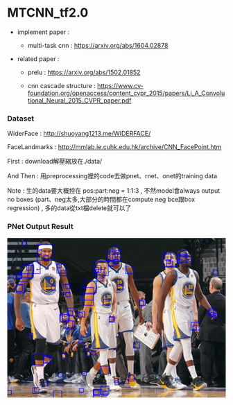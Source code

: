 # MTCNN_tf2.0

* implement paper : 
     
    * multi-task cnn : https://arxiv.org/abs/1604.02878

* related paper : 

    * prelu : https://arxiv.org/abs/1502.01852
    
    * cnn cascade structure : https://www.cv-foundation.org/openaccess/content_cvpr_2015/papers/Li_A_Convolutional_Neural_2015_CVPR_paper.pdf


### Dataset


WiderFace : http://shuoyang1213.me/WIDERFACE/

FaceLandmarks : http://mmlab.ie.cuhk.edu.hk/archive/CNN_FacePoint.htm

First : download解壓縮放在./data/

And Then : 用preprocessing裡的code去做pnet、rnet、onet的training data

Note : 生的data要大概控在 pos:part:neg = 1:1:3 , 不然model會always output no boxes (part、neg太多,大部分的時間都在compute neg bce跟box regression) , 多的data從txt檔delete就可以了


### PNet Output Result
![PNet_output_boxes](./test_imgs/result_pnet.jpg)
